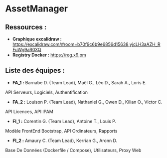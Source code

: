 # AssetManager

## Ressources :
- **Graphique excalidraw :** https://excalidraw.com/#room=b70f9c6b9e6856d15638,yjcLH3aAZH_RFuWg9aR0XQ
- **Registry Docker :** https://reg.x9.pm

## Liste des équipes :
- **FA_1 :** Barnabe D. (Team Lead), Maël G., Léo D., Sarah A., Loris E. 
  
API Serveurs, Logiciels, Authentification

- **FA_2 :** Louison P. (Team Lead), Nathaniel G., Owen D., Kilian O., Victor C. 
  
API Licences, API IPAM 

- **FI_1 :** Corentin G. (Team Lead), Antoine T., Louis P.

Modèle FrontEnd Bootstrap, API Ordinateurs, Rapports

- **FI_2 :** Amaury C. (Team Lead), Kerrian G., Aronn D. 

Base De Données (Dockerfile / Compose), Utilisateurs, Proxy Web 
